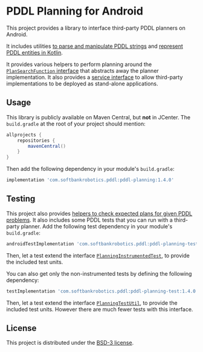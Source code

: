 # PDDL Planning for Android

This project provides a library to interface third-party PDDL planners on Android.

It includes utilities
[to parse and manipulate PDDL strings](pddl-planning/src/main/java/com/softbankrobotics/pddlplanning/PDDL.kt)
and
[represent PDDL entities in Kotlin](pddl-planning/src/main/java/com/softbankrobotics/pddlplanning/BaseOntology.kt).

It provides various helpers to perform planning around the
[`PlanSearchFunction` interface](pddl-planning/src/main/java/com/softbankrobotics/pddlplanning/Planning.kt)
that abstracts away the planner implementation.
It also provides a
[service interface](pddl-planning/src/main/java/com/softbankrobotics/pddlplanning/PDDLPlannerServiceClient.kt)
to allow third-party implementations to be deployed as stand-alone applications.

## Usage

This library is publicly available on Maven Central, but **not** in JCenter.
The `build.gradle` at the root of your project should mention:

```groovy
allprojects {
    repositories {
        mavenCentral()
    }
}
```

Then add the following dependency in your module's `build.gradle`:

```groovy
implementation 'com.softbankrobotics.pddl:pddl-planning:1.4.0'
```

## Testing

This project also provides
[helpers to check expected plans for given PDDL problems](pddl-planning-test/src/main/java/com/softbankrobotics/pddlplanning/test/PlanningTestUtil.kt).
It also includes some PDDL tests that you can run with a third-party planner.
Add the following test dependency in your module's `build.gradle`:

```groovy
androidTestImplementation 'com.softbankrobotics.pddl:pddl-planning-test:1.4.0'
```

Then, let a test extend the interface
[`PlanningInstrumentedTest`](pddl-planning-test/src/main/java/com/softbankrobotics/pddlplanning/test/PlanningInstrumentedTest.kt),
to provide the included test units.

You can also get only the non-instrumented tests by defining the following dependency:

```groovy
testImplementation 'com.softbankrobotics.pddl:pddl-planning-test:1.4.0'
```

Then, let a test extend the interface
[`PlanningTestUtil`](pddl-planning-test/src/main/java/com/softbankrobotics/pddlplanning/test/PlanningTestUtil.kt),
to provide the included test units.
However there are much fewer tests with this interface.

## License

This project is distributed under the [BSD-3 license](LICENSE).
